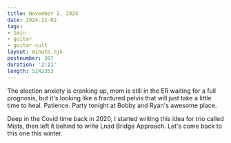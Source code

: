 ```yaml
---
title: November 2, 2024
date: 2024-11-02
tags:
- 1min
- guitar
- guitar-cult
layout: minute.njk
postnumber: 307
duration: '2:11'
length: 5242353
---
```

The election anxiety is cranking up, mom is still in the ER waiting for a full prognosis, but it's looking like a fractured pelvis that will just take a little time to heal. Patience. Party tonight at Bobby and Ryan's awesome place. 

Deep in the Covid time back in 2020, I started writing this idea for trio called Mists, then left it behind to write Lnad Bridge Approach. Let's come back to this one this winter.     